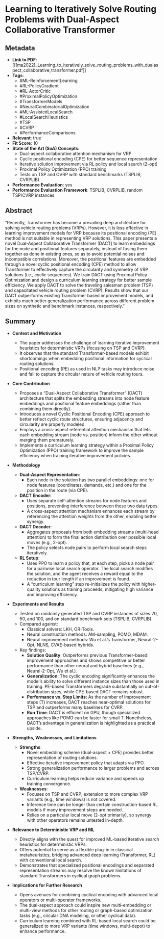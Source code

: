 # Learning to Iteratively Solve Routing Problems with Dual-Aspect Collaborative Transformer

## Metadata
- **Link to PDF**: [[[ma2022]_Learning_to_iteratively_solve_routing_problems_with_dualaspect_collaborative_transformer.pdf]]
- **Tags**:
  - #ML-ReinforcementLearning
  - #RL-PolicyGradient
  - #RL-ActorCritic
  - #ProximalPolicyOptimization
  - #TransformerModels
  - #NeuralCombinatorialOptimization
  - #ML-AssistedLocalSearch
  - #LocalSearchHeuristics
  - #TSP
  - #CVRP
  - #PerformanceComparisons
- **Relevant**: true  
- **Fit Score**: 10  
- **State of the Art (SoA) Concepts**:
  - Dual-aspect collaborative attention mechanism for VRP
  - Cyclic positional encoding (CPE) for better sequence representation
  - Iterative solution improvement via RL policy and local search (2-opt)
  - Proximal Policy Optimization (PPO) training
  - Tests on TSP and CVRP with standard benchmarks (TSPLIB, CVRPLIB)
- **Performance Evaluation**: yes
- **Performance Evaluation Framework**: TSPLIB, CVRPLIB, random TSP/CVRP instances

## Abstract
“Recently, Transformer has become a prevailing deep architecture for solving vehicle routing problems (VRPs). However, it is less effective in learning improvement models for VRP because its positional encoding (PE) method is not suitable in representing VRP solutions. This paper presents a novel Dual-Aspect Collaborative Transformer (DACT) to learn embeddings for the node and positional features separately, instead of fusing them together as done in existing ones, so as to avoid potential noises and incompatible correlations. Moreover, the positional features are embedded through a novel cyclic positional encoding (CPE) method to allow Transformer to effectively capture the circularity and symmetry of VRP solutions (i.e., cyclic sequences). We train DACT using Proximal Policy Optimization and design a curriculum learning strategy for better sample efficiency. We apply DACT to solve the traveling salesman problem (TSP) and capacitated vehicle routing problem (CVRP). Results show that our DACT outperforms existing Transformer based improvement models, and exhibits much better generalization performance across different problem sizes on synthetic and benchmark instances, respectively.”

## Summary
- **Context and Motivation**
  - The paper addresses the challenge of learning iterative improvement heuristics for deterministic VRPs (focusing on TSP and CVRP).
  - It observes that the standard Transformer-based models exhibit shortcomings when embedding positional information for cyclical routing solutions.
  - Positional encoding (PE) as used in NLP tasks may introduce noise and fail to capture the circular nature of vehicle routing tours.

- **Core Contribution**
  - Proposes a “Dual-Aspect Collaborative Transformer” (DACT) architecture that splits the embedding streams into node feature embeddings and positional feature embeddings (rather than combining them directly).
  - Introduces a novel Cyclic Positional Encoding (CPE) approach to better reflect cyclic route structures, ensuring adjacency and circularity are properly modeled.
  - Employs a cross-aspect referential attention mechanism that lets each embedding stream (node vs. position) inform the other without merging them prematurely.
  - Implements a curriculum learning strategy within a Proximal Policy Optimization (PPO) training framework to improve the sample efficiency when training iterative improvement policies.

- **Methodology**
  - **Dual-Aspect Representation**:
    - Each node in the solution has two parallel embeddings: one for node features (coordinates, demands, etc.) and one for the position in the route (via CPE).
  - **DACT Encoder**:
    - Uses separate self-attention streams for node features and positions, preventing interference between these two data types.
    - A cross-aspect attention mechanism enhances each stream by referencing the attention weights from the other, enabling better synergy.
  - **DACT Decoder**:
    - Aggregates proposals from both embedding streams (multi-head attention) to form the final action distribution over possible local moves (e.g., 2-opt).
    - The policy selects node pairs to perform local search steps iteratively.
  - **RL Setup**:
    - Uses PPO to learn a policy that, at each step, picks a node pair for a pairwise local search operator. The local search modifies the solution, and the agent receives a reward equal to the reduction in tour length if an improvement is found.
    - A “curriculum learning” step re-initializes the policy with higher-quality solutions as training proceeds, mitigating high variance and improving efficiency.

- **Experiments and Results**
  - Tested on randomly generated TSP and CVRP instances of sizes 20, 50, and 100, and on standard benchmark sets (TSPLIB, CVRPLIB).
  - Compared against:
    - Classical solvers: LKH, OR-Tools.
    - Neural construction methods: AM-sampling, POMO, MDAM.
    - Neural improvement methods: Wu et al.’s Transformer, Neural-2-Opt, NLNS, CVAE-based hybrids.
  - Key findings:
    - **Solution Quality**: Outperforms previous Transformer-based improvement approaches and shows competitive or better performance than other neural and hybrid baselines (e.g., Neural-2-Opt, Wu et al.).
    - **Generalization**: The cyclic encoding significantly enhances the model’s ability to solve different instance sizes than those used in training. PE-based Transformers degrade substantially on out-of-distribution sizes, while CPE-based DACT remains robust.
    - **Performance vs. Step Limits**: As the number of improvement steps (T) increases, DACT reaches near-optimal solutions for TSP and outperforms many baselines for CVRP.  
    - **Run Time**: DACT is efficient on GPU, though specialized approaches like POMO can be faster for small T. Nonetheless, DACT’s advantage in generalization is highlighted as a practical upside.

- **Strengths, Weaknesses, and Limitations**
  - **Strengths**:
    - Novel embedding scheme (dual-aspect + CPE) provides better representation of routing solutions.
    - Effective iterative improvement policy that adapts via PPO.
    - Strong generalization performance to larger problems and across TSP/CVRP.
    - Curriculum learning helps reduce variance and speeds up training convergence.
  - **Weaknesses**:
    - Focuses on TSP and CVRP; extension to more complex VRP variants (e.g., time windows) is not covered.
    - Inference time can be longer than certain construction-based RL models if many improvement steps are needed.
    - Relies on a particular local move (2-opt primarily), so synergy with other operators remains untested in-depth.

- **Relevance to Deterministic VRP and ML**
  - Directly aligns with the quest for improved ML-based iterative search heuristics for deterministic VRPs.
  - Offers potential to serve as a flexible plug-in in classical metaheuristics, bridging advanced deep learning (Transformer, RL) with conventional local search.
  - Demonstrates that specialized positional encodings and separated representation streams may resolve the known limitations of standard Transformers in cyclical graph problems.

- **Implications for Further Research**
  - Opens avenues for combining cyclical encoding with advanced local operators or multi-operator frameworks.
  - The dual-aspect approach could inspire new multi-embedding or multi-view methods for other routing or graph-based optimization tasks (e.g., circular DNA modeling, or other cyclical data).
  - Curriculum learning combined with RL-based local search could be generalized to more VRP variants (time windows, multi-depot) to enhance performance.